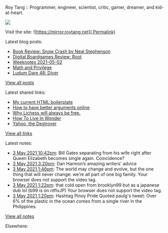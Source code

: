 Roy Tang :: Programmer, engineer, scientist, critic, gamer, dreamer, and kid-at-heart.

![](https://roytang.net/img/profile.jpg)

Visit the site: ![https://mirror.roytang.net](.Permalink)

Latest blog posts:
    

- [Book Review: Snow Crash by Neal Stephenson](https://mirror.roytang.net/2021/05/book-review-snow-crash-by-neal-stephenson/)
- [Digital Boardgames Review: Root](https://mirror.roytang.net/2021/05/digital-boardgames-review-root/)
- [Weeknotes 2021-05-02](https://mirror.roytang.net/2021/05/weeknotes-2021-05-02/)
- [Math and Privilege](https://mirror.roytang.net/2021/04/math-and-privilege/)
- [Ludum Dare 48: Diver](https://mirror.roytang.net/2021/04/ludum-dare-48-diver/)

[View all posts](https://mirror.roytang.net/blog)

Latest shared links:
    

- [My current HTML boilerplate](https://mirror.roytang.net/2021/05/my-current-html-boilerplate/)
- [How to have better arguments online](https://mirror.roytang.net/2021/04/how-to-have-better-arguments-online/)
- [Why Lichess will always be free.](https://mirror.roytang.net/2021/04/why-lichess-will-always-be-free/)
- [How To Live In Wonder](https://mirror.roytang.net/2021/04/how-to-live-in-wonder/)
- [Yahoo, the Destroyer](https://mirror.roytang.net/2021/04/yahoo-the-destroyer/)

[View all links](https://mirror.roytang.net/links)

Latest notes:
    

- [3 May 2021 10:42pm](https://mirror.roytang.net/2021/05/1389349579091365888/): Bill Gates separating from his wife right after Queen Elizabeth becomes single again. Coincidence?
- [3 May 2021 3:20pm](https://mirror.roytang.net/2021/05/1389238548566462466/): Dan Harmon&rsquo;s amazing writers&rsquo; advice
- [3 May 2021 1:46pm](https://mirror.roytang.net/2021/05/1389214746822385668/): The world may change and evolve, but the one thing that will never change: we’re all part of one big family.
Your browser does not support the video tag.  
- [3 May 2021 1:22pm](https://mirror.roytang.net/2021/05/1389208741283733508/): that cold open from brooklyn99 but as a japanese dub lol (b99 is on ntflxJP)
Your browser does not support the video tag.  
- [3 May 2021 1:20pm](https://mirror.roytang.net/2021/05/1389208170111799297/): Hashtag Pinoy Pride
Quoted paulg&#39;s tweet:   Over 6% of the plastic in the ocean comes from a single river in the Philippines.  

[View all notes](https://mirror.roytang.net/notes)

Elsewhere:
